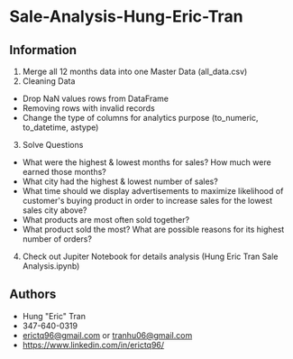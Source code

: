 # Sale-Analysis-Hung-Eric-Tran
## Information
1. Merge all 12 months data into one Master Data (all_data.csv)
2. Cleaning Data
- Drop NaN values rows from DataFrame
- Removing rows with invalid records
- Change the type of columns for analytics purpose (to_numeric, to_datetime, astype)
3. Solve Questions
- What were the highest & lowest months for sales? How much were earned those months?
- What city had the highest & lowest number of sales?
- What time should we display advertisements to maximize likelihood of customer's buying product in order to increase sales for the lowest sales city above?
- What products are most often sold together?
- What product sold the most? What are possible reasons for its highest number of orders?
4. Check out Jupiter Notebook for details analysis (Hung Eric Tran Sale Analysis.ipynb)
## Authors
- Hung "Eric" Tran
- 347-640-0319
- erictq96@gmail.com or tranhu06@gmail.com
- https://www.linkedin.com/in/erictq96/
